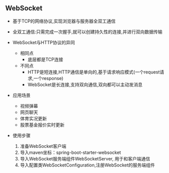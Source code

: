 ## WebSocket
- 基于TCP的网络协议,实现浏览器与服务器全双工通信
- 全双工通信:只需完成一次握手,就可以创建持久性的连接,并进行双向数据传输


- WebSocket与HTTP协议的异同
  - 相同点
    - 底层都是TCP连接
  - 不同点
    - HTTP是短连接,HTTP通信是单向的,基于请求响应模式(一个request请求,一个response)
    - WebSocket是长连接,支持双向通信,双向都可以主动发消息


- 应用场景
  - 视频弹幕
  - 网页聊天
  - 体育实况更新
  - 股票基金报价实时更新


- 使用步骤
  1. 准备WebSocket客户端
  2. 导入maven坐标：spring-boot-starter-websocket
  3. 导入WebSocket服务端组件WebSocketServer, 用于和客户端通信 
  4. 导入配置类WebSocketConfiguration,注册WebSocket的服务端组件